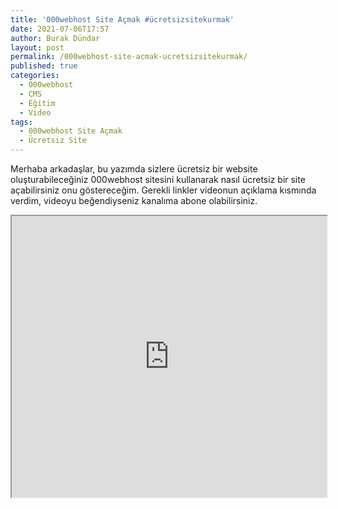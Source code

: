```yaml
---
title: '000webhost Site Açmak #ücretsizsitekurmak'
date: 2021-07-06T17:57
author: Burak Dündar
layout: post
permalink: /000webhost-site-acmak-ucretsizsitekurmak/
published: true
categories:
  - 000webhost
  - CMS
  - Eğitim
  - Video
tags:
  - 000webhost Site Açmak
  - Ücretsiz Site
---
```

Merhaba arkadaşlar, bu yazımda sizlere ücretsiz bir website oluşturabileceğiniz 000webhost sitesini kullanarak nasıl ücretsiz bir site açabilirsiniz onu göstereceğim. Gerekli linkler videonun açıklama kısmında verdim, videoyu beğendiyseniz kanalıma abone olabilirsiniz.

<iframe src="https://www.youtube.com/embed/tbx8WeGblYU" width="100%" height="450"></iframe>
